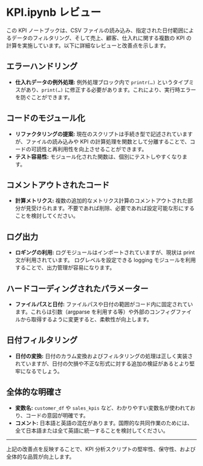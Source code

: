 # KPI.ipynb レビュー

この KPI ノートブックは、CSV ファイルの読み込み、指定された日付範囲によるデータのフィルタリング、そして売上、顧客、仕入れに関する複数の KPI の計算を実施しています。以下に詳細なレビューと改善点を示します。

## エラーハンドリング
- **仕入れデータの例外処理:** 例外処理ブロック内で `printr(…)` というタイプミスがあり、`print(…)` に修正する必要があります。これにより、実行時エラーを防ぐことができます。

## コードのモジュール化
- **リファクタリングの提案:** 現在のスクリプトは手続き型で記述されていますが、ファイルの読み込みや KPI の計算処理を関数として分離することで、コードの可読性と再利用性を向上させることができます。
- **テスト容易性:** モジュール化された関数は、個別にテストしやすくなります。

## コメントアウトされたコード
- **計算メトリクス:** 複数の追加的なメトリクス計算のコメントアウトされた部分が見受けられます。不要であれば削除、必要であれば設定可能な形にすることを検討してください。

## ログ出力
- **ロギングの利用:** ログモジュールはインポートされていますが、現状は print 文が利用されています。 ログレベルを設定できる logging モジュールを利用することで、出力管理が容易になります。

## ハードコーディングされたパラメーター
- **ファイルパスと日付:** ファイルパスや日付の範囲がコード内に固定されています。これらは引数（argparse を利用する等）や外部のコンフィグファイルから取得するように変更すると、柔軟性が向上します。

## 日付フィルタリング
- **日付の変換:** 日付のカラム変換およびフィルタリングの処理は正しく実装されていますが、日付の欠損や不正な形式に対する追加の検証があるとより堅牢になるでしょう。

## 全体的な明確さ
- **変数名:** `customer_df` や `sales_kpis` など、わかりやすい変数名が使われており、コードの意図が明確です。
- **コメント:** 日本語と英語の混在があります。国際的な共同作業のためには、全て日本語または全て英語に統一することを検討してください。

---

上記の改善点を反映することで、KPI 分析スクリプトの堅牢性、保守性、および全体的な品質が向上します。
